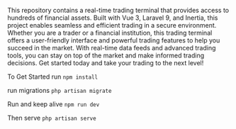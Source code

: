 This repository contains a real-time trading terminal that provides access to hundreds of financial assets. Built with Vue 3, Laravel 9, and Inertia, this project enables seamless and efficient trading in a secure environment. Whether you are a trader or a financial institution, this trading terminal offers a user-friendly interface and powerful trading features to help you succeed in the market. With real-time data feeds and advanced trading tools, you can stay on top of the market and make informed trading decisions. Get started today and take your trading to the next level!

To Get Started run
<code>npm install</code>

run migrations
<code>php artisan migrate</code>

Run and keep alive
<code>npm run dev</code>

Then serve 
<code>php artisan serve</code>
